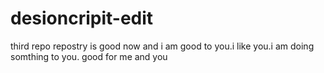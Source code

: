 # desioncripit-edit
third repo
repostry is good now and i am good to you.i like you.i am doing somthing to you.
good for me and you 
